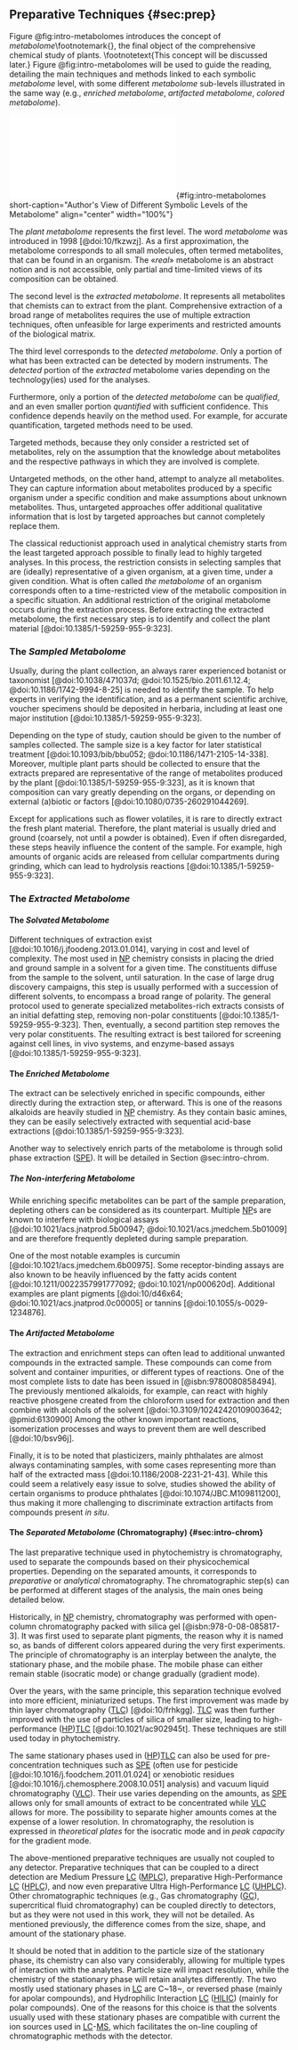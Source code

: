 ## Preparative Techniques {#sec:prep}

Figure @fig:intro-metabolomes introduces the concept of *metabolome*\footnotemark{}, the final object of the comprehensive chemical study of plants.
\footnotetext{This concept will be discussed later.}
Figure @fig:intro-metabolomes will be used to guide the reading, detailing the main techniques and methods linked to each symbolic *metabolome* level, with some different *metabolome* sub-levels illustrated in the same way (e.g., *enriched metabolome*, *artifacted metabolome*, *colored metabolome*).

![**Author's view of different symbolic levels of the metabolome.**](images/intro-metabolomes.pdf "intro-metabolomes"){#fig:intro-metabolomes short-caption="Author's View of Different Symbolic Levels of the Metabolome" align="center" width="100%"}

The *plant metabolome* represents the first level.
The word *metabolome* was introduced in 1998 [@doi:10/fkzwzj].
As a first approximation, the metabolome corresponds to all small molecules, often termed metabolites, that can be found in an organism.
The «*real*» metabolome is an abstract notion and is not accessible, only partial and time-limited views of its composition can be obtained.

The second level is the *extracted metabolome*.
It represents all metabolites that chemists can to extract from the plant.
Comprehensive extraction of a broad range of metabolites requires the use of multiple extraction techniques, often unfeasible for large experiments and restricted amounts of the biological matrix.

The third level corresponds to the *detected metabolome*.
Only a portion of what has been extracted can be detected by modern instruments.
The *detected* portion of the *extracted* metabolome varies depending on the technology(ies) used for the analyses.

Furthermore, only a portion of the *detected metabolome* can be *qualified*, and an even smaller portion *quantified* with sufficient confidence.
This confidence depends heavily on the method used.
For example, for accurate quantification, targeted methods need to be used.

Targeted methods, because they only consider a restricted set of metabolites, rely on the assumption that the knowledge about metabolites and the respective pathways in which they are involved is complete.

Untargeted methods, on the other hand, attempt to analyze all metabolites.
They can capture information about metabolites produced by a specific organism under a specific condition and make assumptions about unknown metabolites.
Thus, untargeted approaches offer additional qualitative information that is lost by targeted approaches but cannot completely replace them.

The classical reductionist approach used in analytical chemistry starts from the least targeted approach possible to finally lead to highly targeted analyses.
In this process, the restriction consists in selecting samples that are (ideally) representative of a given organism, at a given time, under a given condition.
What is often called *the metabolome* of an organism corresponds often to a time-restricted view of the metabolic composition in a specific situation. 
An additional restriction of the original metabolome occurs during the extraction process.
Before extracting the extracted metabolome, the first necessary step is to identify and collect the plant material [@doi:10.1385/1-59259-955-9:323].

### The *Sampled Metabolome*

Usually, during the plant collection, an always rarer experienced botanist or taxonomist [@doi:10.1038/471037d; @doi:10.1525/bio.2011.61.12.4; @doi:10.1186/1742-9994-8-25] is needed to identify the sample.
To help experts in verifying the identification, and as a permanent scientific archive, voucher specimens should be deposited in herbaria, including at least one major institution [@doi:10.1385/1-59259-955-9:323].

Depending on the type of study, caution should be given to the number of samples collected.
The sample size is a key factor for later statistical treatment [@doi:10.1093/bib/bbu052; @doi:10.1186/1471-2105-14-338]. 
Moreover, multiple plant parts should be collected to ensure that the extracts prepared are representative of the range of metabolites produced by the plant [@doi:10.1385/1-59259-955-9:323], as it is known that composition can vary greatly depending on the organs, or depending on external (a)biotic or factors [@doi:10.1080/0735-260291044269].

Except for applications such as flower volatiles, it is rare to directly extract the fresh plant material.
Therefore, the plant material is usually dried and ground (coarsely, not until a powder is obtained).
Even if often disregarded, these steps heavily influence the content of the sample.
For example, high amounts of organic acids are released from cellular compartments during grinding, which can lead to hydrolysis reactions [@doi:10.1385/1-59259-955-9:323].

### The *Extracted Metabolome*

#### The *Solvated Metabolome*

Different techniques of extraction exist [@doi:10.1016/j.jfoodeng.2013.01.014], varying in cost and level of complexity.
The most used in [NP](#np) chemistry consists in placing the dried and ground sample in a solvent for a given time.
The constituents diffuse from the sample to the solvent, until saturation.
In the case of large drug discovery campaigns, this step is usually performed with a succession of different solvents, to encompass a broad range of polarity.
The general protocol used to generate specialized metabolites-rich extracts consists of an initial defatting step, removing non-polar constituents [@doi:10.1385/1-59259-955-9:323]. 
Then, eventually, a second partition step removes the very polar constituents. 
The resulting extract is best tailored for screening against cell lines, in vivo systems, and enzyme-based assays [@doi:10.1385/1-59259-955-9:323].

#### The *Enriched Metabolome*

The extract can be selectively enriched in specific compounds, either directly during the extraction step, or afterward.
This is one of the reasons alkaloids are heavily studied in [NP](#np) chemistry.
As they contain basic amines, they can be easily selectively extracted with sequential acid-base extractions [@doi:10.1385/1-59259-955-9:323].

Another way to selectively enrich parts of the metabolome is through solid phase extraction ([SPE](#spe)).
It will be detailed in Section @sec:intro-chrom.

##### The *Non-interfering Metabolome*

While enriching specific metabolites can be part of the sample preparation, depleting others can be considered as its counterpart.
Multiple [NP](#np)s are known to interfere with biological assays [@doi:10.1021/acs.jnatprod.5b00947; @doi:10.1021/acs.jmedchem.5b01009] and are therefore frequently depleted during sample preparation.

One of the most notable examples is curcumin [@doi:10.1021/acs.jmedchem.6b00975].
Some receptor-binding assays are also known to be heavily influenced by the fatty acids content [@doi:10.1211/0022357991777092; @doi:10.1021/np000620d].
Additional examples are plant pigments [@doi:10/d46x64; @doi:10.1021/acs.jnatprod.0c00005] or tannins [@doi:10.1055/s-0029-1234876].

#### The *Artifacted Metabolome*

The extraction and enrichment steps can often lead to additional unwanted compounds in the extracted sample.
These compounds can come from solvent and container impurities, or different types of reactions.
One of the most complete lists to date has been issued in [@isbn:9780080858494].
The previously mentioned alkaloids, for example, can react with highly reactive phosgene created from the chloroform used for extraction and then combine with alcohols of the solvent [@doi:10.3109/10242420109003642; @pmid:6130900]
Among the other known important reactions, isomerization processes and ways to prevent them are well described [@doi:10/bsv96j].

Finally, it is to be noted that plasticizers, mainly phthalates are almost always contaminating samples, with some cases representing more than half of the extracted mass [@doi:10.1186/2008-2231-21-43].
While this could seem a relatively easy issue to solve, studies showed the ability of certain organisms to produce phthalates [@doi:10.1074/JBC.M109811200], thus making it more challenging to discriminate extraction artifacts from compounds present *in situ*.

#### The *Separated Metabolome* (Chromatography) {#sec:intro-chrom}

The last preparative technique used in phytochemistry is chromatography, used to separate the compounds based on their physicochemical properties.
Depending on the separated amounts, it corresponds to *preparative* or *analytical* chromatography.
The chromatographic step(s) can be performed at different stages of the analysis, the main ones being detailed below.

Historically, in [NP](#np) chemistry, chromatography was performed with open-column chromatography packed with silica gel [@isbn:978-0-08-085817-3].
It was first used to separate plant pigments, the reason why it is named so, as bands of different colors appeared during the very first experiments.
The principle of chromatography is an interplay between the analyte, the stationary phase, and 
the mobile phase.
The mobile phase can either remain stable (isocratic mode) or change gradually (gradient mode).

Over the years, with the same principle, this separation technique evolved into more efficient, miniaturized setups.
The first improvement was made by thin layer chromatography ([TLC](#tlc)) [@doi:10/frhkgg].
[TLC](#tlc) was then further improved with the use of particles of silica of smaller size, leading to high-performance ([HP](#hp))[TLC](#tlc) [@doi:10.1021/ac902945t].
These techniques are still used today in phytochemistry.

The same stationary phases used in ([HP](#hp))[TLC](#tlc) can also be used for pre-concentration techniques such as [SPE](#spe) (often use for pesticide [@doi:10.1016/j.foodchem.2011.01.024] or xenobiotic residues [@doi:10.1016/j.chemosphere.2008.10.051] analysis) and vacuum liquid chromatography ([VLC](#vlc)).
Their use varies depending on the amounts, as [SPE](#spe) allows only for small amounts of extract to be concentrated while [VLC](#vlc) allows for more.
The possibility to separate higher amounts comes at the expense of a lower resolution.
In chromatography, the resolution is expressed in *theoretical plates* for the isocratic mode and in *peak capacity* for the gradient mode.

The above-mentioned preparative techniques are usually not coupled to any detector.
Preparative techniques that can be coupled to a direct detection are Medium Pressure [LC](#lc) ([MPLC](#mplc)), preparative High-Performance [LC](#lc) ([HPLC](#hplc)), and now even preparative Ultra High-Performance [LC](#lc) ([UHPLC](#uhplc)).
Other chromatographic techniques (e.g., Gas chromatography ([GC](#gc)), supercritical fluid chromatography) can be coupled directly to detectors, but as they were not used in this work, they will not be detailed.
As mentioned previously, the difference comes from the size, shape, and amount of the stationary phase.

It should be noted that in addition to the particle size of the stationary phase, its chemistry can also vary considerably, allowing for multiple types of interaction with the analytes.
Particle size will impact resolution, while the chemistry of the stationary phase will retain analytes differently.
The two mostly used stationary phases in [LC](#lc) are C~18~, or reversed phase (mainly for apolar compounds), and Hydrophilic Interaction [LC](#lc) ([HILIC](#hilic)) (mainly for polar compounds).
One of the reasons for this choice is that the solvents usually used with these stationary phases are compatible with current the ion sources used in [LC](#lc)-[MS](#ms), which facilitates the on-line coupling of chromatographic methods with the detector.
